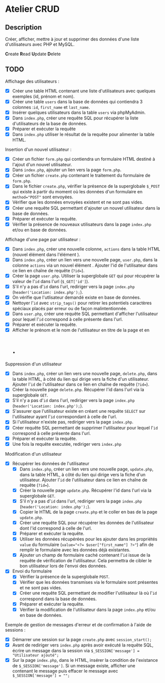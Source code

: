 # Atelier CRUD

## Description

Créer, afficher, mettre à jour et supprimer des données d'une liste d'utilisateurs avec PHP et MySQL.

**C**reate
**R**ead
**U**pdate
**D**elete

## TODO

Affichage des utilisateurs :

-   [x] Créer une table HTML contenant une liste d'utilisateurs avec quelques exemples (id, prénom et nom).
-   [x] Créer une table `users` dans la base de données qui contiendra 3 colonnes :`id`, `first_name` et `last_name`.
-   [x] Insérer quelques utilisateurs dans la table `users` via phpMyAdmin.
-   [x] Dans `index.php`, créer une requête SQL pour récupérer la liste d'utilisateurs de la base de données.
-   [x] Préparer et exécuter la requête
-   [x] Dans `index.php` utiliser le résultat de la requête pour alimenter la table HTML.

Insertion d'un nouvel utilisateur :

-   [x] Créer un fichier `form.php` qui contiendra un formulaire HTML destiné à l'ajout d'un nouvel utilisateur.
-   [x] Dans `index.php`, ajouter un lien vers la page `form.php`.
-   [x] Créer un fichier `create.php` contenant le traitement du formulaire de `form.php`.
-   [x] Dans le fichier `create.php`, vérifier la présence de la superglobale `$_POST` qui existe à partir du moment où les données d'un formulaire en `method="POST"` sont envoyées.
-   [x] Vérifier que les données envoyées existent et ne sont pas vides.
-   [x] Créer une requête SQL permettant d'ajouter un nouvel utilisateur dans la base de données.
-   [x] Préparer et exécuter la requête.
-   [x] Vérifier la présence de nouveaux utilisateurs dans la page `index.php` et/ou en base de données.

Affichage d'une page par utilisateur :

-   [x] Dans `index.php`, créer une nouvelle colonne, `actions` dans la table HTML (nouvel élément <th> dans l'élément <thead>).
-   [x] Dans `index.php`, créer un lien vers une nouvelle page, `user.php`, dans la colonne `actions` via un nouvel élément <td>. Ajouter l'id de l'utilisateur dans ce lien en chaîne de requête (`?id=`).
-   [x] Créer la page `user.php`. Utiliser la superglobale `GET` qui pour récupérer la valeur de l'`id` dans l'url (`$_GET['id']`).
-   [x] S'il n'y a pas d'`id` dans l'url, rediriger vers la page `index.php` (`header('Location: index.php');`).
-   [x] On vérifie que l'utlisateur demandé existe en base de données.
-   [x] Nettoyer l'`id` avec `strip_tags()` pour retirer les potentiels caractères spéciaux placés par erreur ou de façon malintentionnée.
-   [x] Dans `user.php`, créer une requête SQL permettant d'afficher l'utilisateur pour lequel l'`id` correspond à celle présente dans l'url.
-   [x] Préparer et exécuter la requête.
-   [x] Afficher le prénom et le nom de l'utilisateur en titre de la page et en <h1>.

Suppression d'un utilisateur

-   [x] Dans `index.php`, créer un lien vers une nouvelle page, `delete.php`, dans la table HTML, à côté du lien qui dirige vers la fiche d'un utilisateur. Ajouter l'`id` de l'utilisateur dans ce lien en chaîne de requête (`?id=`).
-   [x] Créer la nouvelle page `delete.php`. Récupérer l'id dans l'url via la superglobale `GET`.
-   [x] S'il n'y a pas d'`id` dans l'url, rediriger vers la page `index.php` (`header('Location: index.php');`).
-   [x] S'assurer que l'utilisateur existe en créant une requête `SELECT` sur l'utilisateur ayant l'`id` correspondant à celle de l'url.
-   [x] Si l'utilisateur n'existe pas, rediriger vers la page `index.php`.
-   [x] Créer requête SQL permettant de supprimer l'utilisateur pour lequel l'`id` correspond à celle présente dans l'url.
-   [x] Préparer et exécuter la requête.
-   [x] Une fois la requête executée, rediriger vers `index.php`

Modification d'un utilisateur

-   [x] Récupérer les données de l'utilisateur
    -   [x] Dans `index.php`, créer un lien vers une nouvelle page, `update.php`, dans la table HTML, à côté du lien qui dirige vers la fiche d'un utilisateur. Ajouter l'`id` de l'utilisateur dans ce lien en chaîne de requête (`?id=`).
    -   [x] Créer la nouvelle page `update.php`. Récupérer l'id dans l'url via la superglobale `GET`.
    -   [x] S'il n'y a pas d'`id` dans l'url, rediriger vers la page `index.php` (`header('Location: index.php');`).
    -   [x] Copier le HTML de la page `create.php` et le coller en bas de la page `update.php`.
    -   [x] Créer une requête SQL pour récupérer les données de l'utilisateur dont l'id correspond à celle de l'url.
    -   [x] Préparer et exécuter la requête.
    -   [x] Utiliser les données récupérées pour les ajouter dans les propriétés `value` du formulaire (`value="<?= $user["first_name"] ?>"`) afin de remplir le formulaire avec les données déjà existantes.
    -   [x] Ajouter un champ de formulaire caché contenant l'`id` issue de la requête de vérification de l'utilisateur. Cela permettra de cibler le bon utilisateur lors de l'envoi des données.
-   [x] Envoi du formulaire
    -   [x] Vérifier la présence de la superglobale `POST`.
    -   [x] Vérifier que les données transmises via le formulaire sont présentes et ne sont pas vides.
    -   [x] Créer une requête SQL permettant de modifier l'utilisateur là où l'`id` correspond dans la base de données.
    -   [x] Préparer et exécuter la requête.
    -   [x] Vérifier la modification de l'utilisateur dans la page `index.php` et/ou en base de données.

Exemple de gestion de messages d'erreur et de confirmation à l'aide de sessions :

-   [x] Démarrer une session sur la page `create.php` avec `session_start();`
-   [x] Avant de rediriger vers `index.php` après avoir exécuté la requête SQL, écrire un message dans la session via `$_SESSION['message'] = "Utilisateur ajouté";`
-   [x] Sur la page `index.php`, dans le HTML, insérer la condition de l'existance de `$_SESSION['message']`. Si un message existe, afficher une <div> contenant le message puis effacer le message avec `$_SESSION['message'] = "";`
